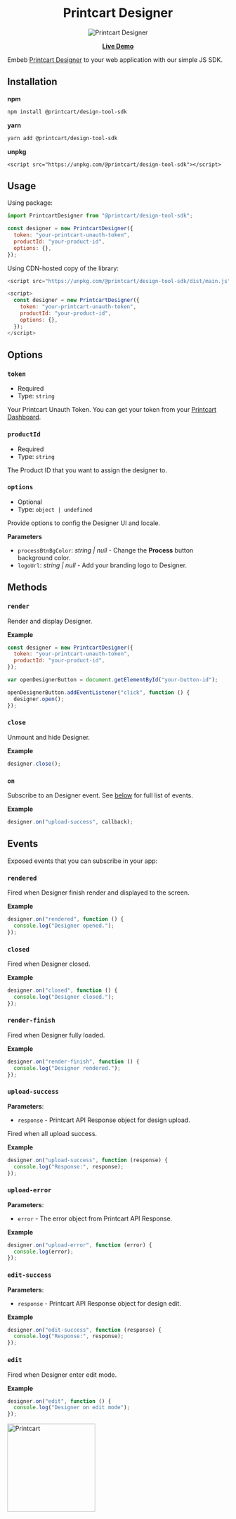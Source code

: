 <div align="center">
<h1>Printcart Designer</h1>
<div align="center" style={{d}}>
  <img src="https://files.printcart.com/default/printcart-designer.gif" alt="Printcart Designer" />
</div>
<p align="center">
  <strong>
    <a href="https://dev01.netbaseteam.com/designtool/">Live Demo</a>
  </strong>
</p>
</div>

Embeb [Printcart Designer](https://printcart.com) to your web application with our simple JS SDK.

## Installation

**npm**

```bash
npm install @printcart/design-tool-sdk
```

**yarn**

```bash
yarn add @printcart/design-tool-sdk
```

**unpkg**

```
<script src="https://unpkg.com/@printcart/design-tool-sdk"></script>
```

## Usage

Using package:

```js
import PrintcartDesigner from "@printcart/design-tool-sdk";

const designer = new PrintcartDesigner({
  token: "your-printcart-unauth-token",
  productId: "your-product-id",
  options: {},
});
```

Using CDN-hosted copy of the library:

```js
<script src="https://unpkg.com/@printcart/design-tool-sdk/dist/main.js"></script>

<script>
  const designer = new PrintcartDesigner({
    token: "your-printcart-unauth-token",
    productId: "your-product-id",
    options: {},
  });
</script>
```

## Options

### `token`

- Required
- Type: `string`

Your Printcart Unauth Token. You can get your token from your [Printcart Dashboard](https://dashboard.printcart.com/settings).

### `productId`

- Required
- Type: `string`

The Product ID that you want to assign the designer to.

### `options`

- Optional
- Type: `object | undefined`

Provide options to config the Designer UI and locale.

**Parameters**

- `processBtnBgColor`: _string | null_ - Change the **Process** button background color.
- `logoUrl`: _string | null_ - Add your branding logo to Designer.

## Methods

### `render`

Render and display Designer.

**Example**

```js
const designer = new PrintcartDesigner({
  token: "your-printcart-unauth-token",
  productId: "your-product-id",
});

var openDesignerButton = document.getElementById("your-button-id");

openDesignerButton.addEventListener("click", function () {
  designer.open();
});
```

### `close`

Unmount and hide Designer.

**Example**

```js
designer.close();
```

### `on`

Subscribe to an Designer event. See [below](#events) for full list of events.

**Example**

```js
designer.on("upload-success", callback);
```

## Events

Exposed events that you can subscribe in your app:

### `rendered`

Fired when Designer finish render and displayed to the screen.

**Example**

```js
designer.on("rendered", function () {
  console.log("Designer opened.");
});
```

### `closed`

Fired when Designer closed.

**Example**

```js
designer.on("closed", function () {
  console.log("Designer closed.");
});
```

### `render-finish`

Fired when Designer fully loaded.

**Example**

```js
designer.on("render-finish", function () {
  console.log("Designer rendered.");
});
```

### `upload-success`

**Parameters**:

- `response` - Printcart API Response object for design upload.

Fired when all upload success.

**Example**

```js
designer.on("upload-success", function (response) {
  console.log("Response:", response);
});
```

### `upload-error`

**Parameters**:

- `error` - The error object from Printcart API Response.

**Example**

```js
designer.on("upload-error", function (error) {
  console.log(error);
});
```

### `edit-success`

**Parameters**:

- `response` - Printcart API Response object for design edit.

**Example**

```js
designer.on("edit-success", function (response) {
  console.log("Response:", response);
});
```

### `edit`

Fired when Designer enter edit mode.

**Example**

```js
designer.on("edit", function () {
  console.log("Designer on edit mode");
});
```

<a href="https://printcart.com">
<img src="https://www.printcart.com/_next/static/image/src/common/assets/image/appModern/printcart-logo.db99b3d8b92bca6ff946c0869b114589.png" alt="Printcart" width="200px" />
</a>

